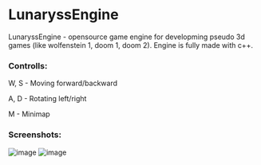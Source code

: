 # LunaryssEngine
LunaryssEngine - opensource game engine for developming pseudo 3d games (like wolfenstein 1, doom 1, doom 2). Engine is fully made with c++.


### Controlls:

  W, S - Moving forward/backward

  A, D - Rotating left/right

  M    - Minimap


### Screenshots:

![image](https://github.com/matlire/LunaryssEngine/assets/137503385/0565b4df-9ec4-4f60-8167-04ad484c8b8e)
![image](https://github.com/matlire/LunaryssEngine/assets/137503385/bcc605c1-5f9a-4447-b504-830f59b4dcbb)
